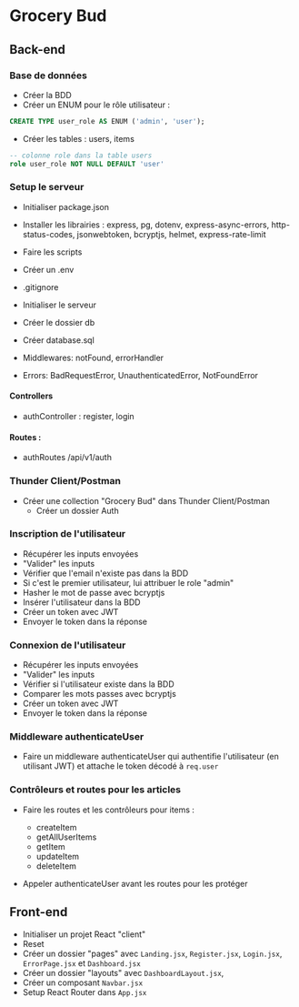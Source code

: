 # Grocery Bud

## Back-end

### Base de données

- Créer la BDD
- Créer un ENUM pour le rôle utilisateur :

```sql
CREATE TYPE user_role AS ENUM ('admin', 'user');
```

- Créer les tables : users, items

```sql
-- colonne role dans la table users
role user_role NOT NULL DEFAULT 'user'
```

### Setup le serveur

- Initialiser package.json
- Installer les librairies : express, pg, dotenv, express-async-errors, http-status-codes, jsonwebtoken, bcryptjs, helmet, express-rate-limit
- Faire les scripts
- Créer un .env
- .gitignore
- Initialiser le serveur

- Créer le dossier db
- Créer database.sql

- Middlewares: notFound, errorHandler

- Errors: BadRequestError, UnauthenticatedError, NotFoundError

#### Controllers

- authController : register, login

#### Routes :

- authRoutes /api/v1/auth

### Thunder Client/Postman

- Créer une collection "Grocery Bud" dans Thunder Client/Postman
  - Créer un dossier Auth

### Inscription de l'utilisateur

- Récupérer les inputs envoyées
- "Valider" les inputs
- Vérifier que l'email n'existe pas dans la BDD
- Si c'est le premier utilisateur, lui attribuer le role "admin"
- Hasher le mot de passe avec bcryptjs
- Insérer l'utilisateur dans la BDD
- Créer un token avec JWT
- Envoyer le token dans la réponse

### Connexion de l'utilisateur

- Récupérer les inputs envoyées
- "Valider" les inputs
- Vérifier si l'utilisateur existe dans la BDD
- Comparer les mots passes avec bcryptjs
- Créer un token avec JWT
- Envoyer le token dans la réponse

### Middleware authenticateUser

- Faire un middleware authenticateUser qui authentifie l'utilisateur (en utilisant JWT) et attache le token décodé à `req.user`

### Contrôleurs et routes pour les articles

- Faire les routes et les contrôleurs pour items :

  - createItem
  - getAllUserItems
  - getItem
  - updateItem
  - deleteItem

- Appeler authenticateUser avant les routes pour les protéger

## Front-end

- Initialiser un projet React "client"
- Reset
- Créer un dossier "pages" avec `Landing.jsx`, `Register.jsx`, `Login.jsx`, `ErrorPage.jsx` et `Dashboard.jsx`
- Créer un dossier "layouts" avec `DashboardLayout.jsx`,
- Créer un composant `Navbar.jsx`
- Setup React Router dans `App.jsx`
